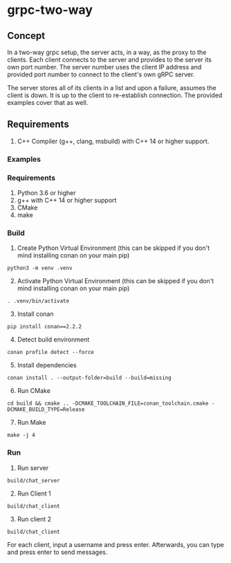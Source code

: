 # grpc-two-way

## Concept

In a two-way grpc setup, the server acts, in a way, as the proxy to the clients.
Each client connects to the server and provides to the server its own port number.
The server number uses the client IP address and provided port number to connect to the client's own gRPC server.

The server stores all of its clients in a list and upon a failure, assumes the client is down.
It is up to the client to re-establish connection. The provided examples cover that as well.


## Requirements
1. C++ Compiler (g++, clang, msbuild) with C++ 14 or higher support. 


### Examples

### Requirements
1. Python 3.6 or higher
2. g++ with C++ 14 or higher support
3. CMake
4. make

### Build
1. Create Python Virtual Environment (this can be skipped if you don't mind installing conan on your main pip)
```
python3 -m venv .venv
```

2. Activate Python Virtual Environment (this can be skipped if you don't mind installing conan on your main pip)
```
. .venv/bin/activate
```

3. Install conan
```
pip install conan==2.2.2
```

4. Detect build environment
```
conan profile detect --force
```

5. Install dependencies
```
conan install . --output-folder=build --build=missing
```

6. Run CMake
```
cd build && cmake .. -DCMAKE_TOOLCHAIN_FILE=conan_toolchain.cmake -DCMAKE_BUILD_TYPE=Release
```

7. Run Make
```
make -j 4
```

### Run

1. Run server
```
build/chat_server
```

2. Run Client 1
```
build/chat_client
```

3. Run client 2
```
build/chat_client
```

For each client, input a username and press enter.
Afterwards, you can type and press enter to send messages.